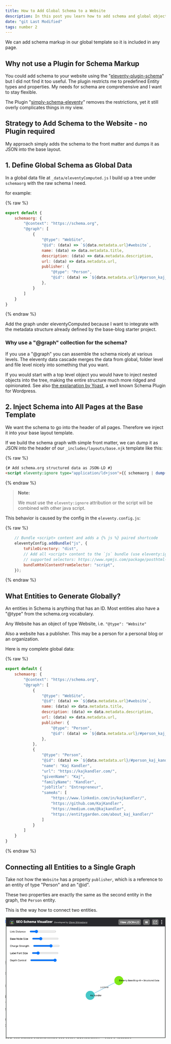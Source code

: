 ```yaml
---
title: How to Add Global Schema to a Website
description: In this post you learn how to add schema and global objects to an eleventy website.
date: "git Last Modified"
tags: number 2
---
```

We can add schema markup in our global template so it is included in any page.

## Why not use a Plugin for Schema Markup

You could add schema to your website using the "[eleventy-plugin-schema](https://github.com/quasibit/eleventy-plugin-schema)" but I did not find it too useful. The plugin restricts me to predefined Entity types and properties. My needs for schema are comprehensive and I want to stay flexible.

The Plugin "[simply-schema-eleventy](https://github.com/PauTym/simply-schema-eleventy/)" removes the restrictions, yet it still overly complicates things in my view.

## Strategy to Add Schema to the Website - no Plugin required

My approach simply adds the schema to the front matter and dumps it as JSON into the base layout.

## 1. Define Global Schema as Global Data

In a global data file at `_data/eleventyComputed.js` I build up a tree under `schemaorg` with the raw schema I need.

for example:

{% raw %}
```js
export default {
	schemaorg: {
		"@context": "https://schema.org",
		"@graph": [
			{
				"@type": "WebSite",
				"@id": (data) => `${data.metadata.url}#website`,
				name: (data) => data.metadata.title,
				description: (data) => data.metadata.description,
				url: (data) => data.metadata.url,
				publisher: {
					"@type": "Person",
					"@id": (data) => `${data.metadata.url}/#person_kaj_kandler`
				},
			}
        ]
    }
}
```
{% endraw %}

Add the graph under eleventyComputed because I want to integrate with the metadata structure already defined by the base-blog starter project.

### Why use a "@graph" collection for the schema?

If you use a "@graph" you can assemble the schema nicely at various levels. The eleventy data cascade merges the data from global, folder level and file level nicely into something that you want.

If you would start with a top level object you would have to inject nested objects into the tree, making the entire structure much more ridged and opinionated. See also [the explanation by Yoast](https://academy.yoast.com/app/uploads/sites/4/2020/11/2-1-the-yoast-seo-graph-structured-data-for-beginners.pdf), a well known Schema Plugin for Wordpress.

## 2. Inject Schema into All Pages at the Base Template

We want the schema to go into the header of all pages. Therefore we inject it into your base layout template.

If we build the schema graph with simple front matter, we can dump it as JSON into the header of our `_includes/layouts/base.njk` template like this:

{% raw %}
```html
{# Add schema.org structured data as JSON-LD #}
<script eleventy:ignore type="application/ld+json">{{ schemaorg | dump(\t) | safe }}</script>
```
{% endraw %}

> **Note:**
>
> We must use the `eleventy:ignore` attribution or the script will be combined with other java script. 

This behavior is caused by the config in the `eleventy.config.js`:

{% raw %}
```js
	// Bundle <script> content and adds a {% js %} paired shortcode
	eleventyConfig.addBundle("js", {
		toFileDirectory: "dist",
		// Add all <script> content to the `js` bundle (use eleventy:ignore to opt-out)
		// supported selectors: https://www.npmjs.com/package/posthtml-match-helper
		bundleHtmlContentFromSelector: "script",
	});
```
{% endraw %}

## What Entities to Generate Globally?

An entities in Schema is anything that has an ID. Most entities also have a "@type" from the schema.org vocabulary.

Any Website has an object of type Website, i.e. `"@type": "Website"`

Also a website has a publisher. This may be a person for a personal blog or an organization.

Here is my complete global data:

{% raw %}
```js
export default {
	schemaorg: {
		"@context": "https://schema.org",
		"@graph": [
			{
				"@type": "WebSite",
				"@id": (data) => `${data.metadata.url}#website`,
				name: (data) => data.metadata.title,
				description: (data) => data.metadata.description,
				url: (data) => data.metadata.url,
				publisher: {
					"@type": "Person",
					"@id": (data) => `${data.metadata.url}/#person_kaj_kandler`
				},
			},
			{
				"@type": "Person",
				"@id": (data) => `${data.metadata.url}/#person_kaj_kandler`,
				"name": "Kaj Kandler",
				"url": "https://kajkandler.com/",
				"givenName": "Kaj",
				"familyName": "Kandler",
				"jobTitle": "Entrepreneur",
				"sameAs": [
					"https://www.linkedin.com/in/kajkandler/",
					"https://github.com/KajKandler",
					"https://medium.com/@kajkandler",
					"https://entitygarden.com/about_kaj_kandler/"
				]
			}
		]
	}
}
```
{% endraw %}

## Connecting all Entities to a Single Graph

Take not how the `Website` has a property `publisher`, which is a reference to an entity of type "Person" and an "@id".

These two properties are exactly the same as the second entity in the graph, the `Person` entity.

This is the way how to connect two entities.

![The current global schema graph](global_website_schema_graph.png)

